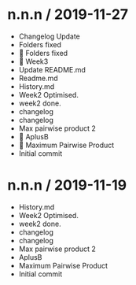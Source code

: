 
n.n.n / 2019-11-27
==================

  * Changelog Update
  * Folders fixed
  * :art: Folders fixed
  * :rocket: Week3
  * Update README.md
  * Readme.md
  * History.md
  * Week2 Optimised.
  * week2 done.
  * changelog
  * changelog
  * Max pairwise product 2
  * :beers: AplusB
  * :pencil: Maximum Pairwise Product
  * Initial commit

n.n.n / 2019-11-19
==================

  * History.md
  * Week2 Optimised.
  * week2 done.
  * changelog
  * changelog
  * Max pairwise product 2
  * AplusB
  * Maximum Pairwise Product
  * Initial commit
